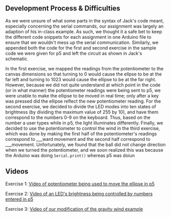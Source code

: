 ## Development Process & Difficulties
As we were unsure of what some parts in the syntax of Jack's code meant, especially concerning the serial commands, our assignment was largely an adaption of his in-class example. As such, we thought it a safe bet to keep the different code snippets for each assignment in one Arduino file to ensure that we wouldn't mess up the serial communication. Similarly, we appended both the code for the first and second exercise in the sample code we were given for p5 and left the circuit as shown in Jack's schematic.

In the first exercise, we mapped the readings from the potentiometer to the canvas dimensions so that turning to 0 would cause the ellpse to be at the far left and turning to 1023 would cause the ellipse to be at the far right. However, because we did not quite understand at which point in the code (or in what manner) the potentiometer readings were being sent to p5, we were unable to make the ellipse to be moved in real time; only after a key was pressed did the ellipse reflect the new potentiometer reading. For the second exercise, we decided to divide the LED modes into ten states of brightness (by dividing the maximum value of 255 by 10), and have them correspond to the numbers 0-9 on the keyboard. Thus, based on the number a user types while in p5, the light illuminates differently. Finally, we decided to use the potentiometer to control the wind in the third exercise, which was done by making the first half of the potentiometer's readings correspond to ___ward movement and the second half correspond to ___movement. Unfortunately, we found that the ball did not change direction when we turned the potentiometer, and we soon realized this was because the Arduino was doing `Serial.print()` whereas p5 was doiun

## Videos
Exercise 1: [Video of potentiometer being used to move the ellipse in p5](https://www.youtube.com/watch?v=3Owm6DhnQeE)

Exercise 2: [Video of an LED's brightness being controlled by numbers entered in p5](https://www.youtube.com/watch?v=QLVyXv9EGzc)

Exercise 3: [Video of our modification of the gravity wind example](https://www.youtube.com/watch?v=7P4dwzlPwXo)
